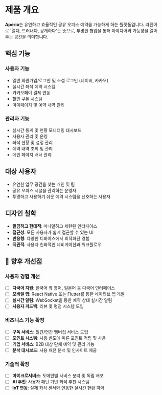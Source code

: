 # 제품 개요

**Aperio**는 유연하고 효율적인 공유 오피스 예약을 가능하게 하는 플랫폼입니다. 라틴어로 '열다, 드러내다, 공개하다'는 뜻으로, 투명한 협업을 통해 아이디어와 가능성을 열어주는 공간을 의미합니다.

## 핵심 기능

### 사용자 기능

- 일반 회원가입/로그인 및 소셜 로그인 (네이버, 카카오)
- 실시간 좌석 예약 시스템
- 카카오페이 결제 연동
- 할인 쿠폰 시스템
- 마이페이지 및 예약 내역 관리

### 관리자 기능

- 실시간 통계 및 현황 모니터링 대시보드
- 사용자 관리 및 운영
- 좌석 현황 및 설정 관리
- 예약 내역 조회 및 관리
- 메인 페이지 배너 관리

## 대상 사용자

- 유연한 업무 공간을 찾는 개인 및 팀
- 공유 오피스 시설을 관리하는 운영자
- 투명하고 사용하기 쉬운 예약 시스템을 선호하는 사용자

## 디자인 철학

- **깔끔하고 현대적**: 미니멀하고 세련된 인터페이스
- **접근성**: 모든 사용자가 쉽게 접근할 수 있는 UI
- **반응형**: 다양한 디바이스에서 최적화된 경험
- **직관적**: 사용자 친화적인 네비게이션과 워크플로우
## 🔧 향후 개선점

### 사용자 경험 개선
- [ ] **다국어 지원**: 한국어 외 영어, 일본어 등 다국어 인터페이스
- [ ] **모바일 앱**: React Native 또는 Flutter를 통한 네이티브 앱 개발
- [ ] **실시간 알림**: WebSocket을 통한 예약 상태 실시간 알림
- [ ] **사용자 피드백**: 리뷰 및 평점 시스템 도입

### 비즈니스 기능 확장
- [ ] **구독 서비스**: 월간/연간 멤버십 서비스 도입
- [ ] **포인트 시스템**: 사용 빈도에 따른 포인트 적립 및 사용
- [ ] **기업 서비스**: B2B 대상 단체 예약 및 관리 기능
- [ ] **분석 대시보드**: 사용 패턴 분석 및 인사이트 제공

### 기술적 확장
- [ ] **마이크로서비스**: 도메인별 서비스 분리 및 독립 배포
- [ ] **AI 추천**: 사용자 패턴 기반 좌석 추천 시스템
- [ ] **IoT 연동**: 실제 좌석 센서와 연동한 실시간 현황 파악